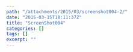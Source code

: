 ```yaml
---
path: "/attachments/2015/03/screenshot004-2/"
date: "2015-03-15T18:11:37Z"
title: "ScreenShot004"
categories: []
tags: []
excerpt: ""
---
```


